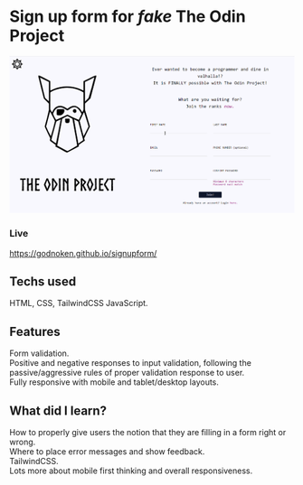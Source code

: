 # Sign up form for *fake* The Odin Project

![gif showing sign up form webpage](https://raw.githubusercontent.com/Godnoken/gifdemos/main/signupform.gif)

### Live
https://godnoken.github.io/signupform/

## Techs used
HTML, CSS, TailwindCSS JavaScript.

## Features
Form validation.<br>
Positive and negative responses to input validation, following the passive/aggressive rules of proper validation response to user.<br>
Fully responsive with mobile and tablet/desktop layouts.

## What did I learn?
How to properly give users the notion that they are filling in a form right or wrong.<br>
Where to place error messages and show feedback.<br>
TailwindCSS.<br>
Lots more about mobile first thinking and overall responsiveness.
